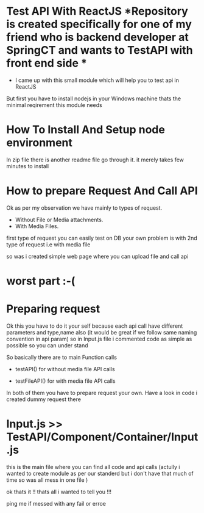 # Test  API With ReactJS *Repository is created specifically for one of my friend who is backend developer at SpringCT and wants to TestAPI with front end side *

* I came up with this small module which will help you to test api in ReactJS

But first you have to install nodejs in your Windows machine thats the minimal reqirement this module needs

# How To Install And Setup node environment 
In zip file there is another readme file go through it.
it merely takes few minutes to install

# How to prepare Request And Call API
Ok as per my observation we have mainly to types of request.

 * Without File or Media attachments.
 * With Media Files.
  
first type of request you can easily test on DB your own 
problem is with 2nd type of request i.e with media file
  
  so was i created simple web page where you can upload file and call api

# worst part :-(
  # Preparing request

Ok this you have to do it your self because each api call have different parameters and type,name also (it would be great if we follow same naming convention in api param)
so in Input.js file  i commented code as simple as possible so you can under stand

So basically there are to main Function calls 

* testAPI()
 for without media file API calls

* testFileAPI()
  for with media file API calls

In both of them you have to prepare request your own. Have a look in code i created dummy request there

# Input.js  >> TestAPI/Component/Container/Input.js
this is the main file where you can find all code and api calls 
(actully i wanted to create module as per our standerd but i don't have that much of time so was all mess in one file )

ok thats it !!
thats all i wanted to tell you !!! 

ping me if messed with any fail or erroe



